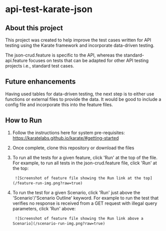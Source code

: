 # api-test-karate-json

## About this project
This project was created to help improve the test cases written for API testing using the Karate framework and incorporate data-driven testing. 

The json-crud.feature is specific to the API, whereas the standard-api.feature focuses on tests that can be adapted for other API testing projects i.e., standard test cases.

## Future enhancements
Having used tables for data-driven testing, the next step is to either use functions or external files to provide the data. It would be good to include a config file and incorporate this into the feature files.

## How to Run
1. Follow the instructions here for system pre-requisites: https://karatelabs.github.io/karate/#getting-started

2. Once complete, clone this repository or download the files

3. To run all the tests for a given feature, click 'Run' at the top of the file. For example, to run all tests in the json-crud.feature file, click 'Run' at the top:

        ![Screenshot of feature file showing the Run link at the top](/feature-run-img.png?raw=true)


4. To run the test for a given Scenario, click 'Run' just above the 'Scenario'/'Scenario Outline' keyword. For example to run the test that verifies no response is received from a GET request with illegal query parameters, click 'Run' above:

        ![Screenshot of feature file showing the Run link above a Scenario](/scenario-run-img.png?raw=true)
